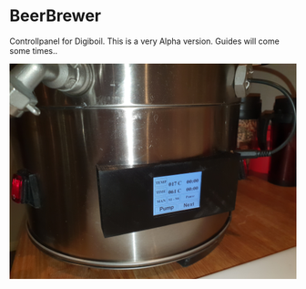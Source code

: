 # BeerBrewer
 Controllpanel for Digiboil.
 This is a very Alpha version. Guides will come some times.. 

 ![Schematic](finnished.jpg)
